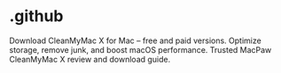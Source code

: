 # .github
Download CleanMyMac X for Mac – free and paid versions. Optimize storage, remove junk, and boost macOS performance. Trusted MacPaw CleanMyMac X review and download guide.
